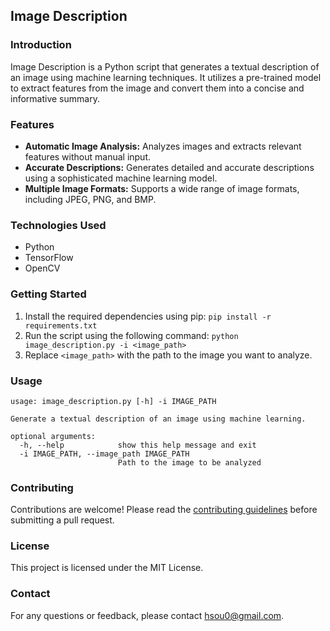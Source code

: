 ## Image Description

### Introduction

Image Description is a Python script that generates a textual description of an image using machine learning techniques. It utilizes a pre-trained model to extract features from the image and convert them into a concise and informative summary.

### Features

- **Automatic Image Analysis:** Analyzes images and extracts relevant features without manual input.
- **Accurate Descriptions:** Generates detailed and accurate descriptions using a sophisticated machine learning model.
- **Multiple Image Formats:** Supports a wide range of image formats, including JPEG, PNG, and BMP.

### Technologies Used

- Python
- TensorFlow
- OpenCV

### Getting Started

1. Install the required dependencies using pip: `pip install -r requirements.txt`
2. Run the script using the following command: `python image_description.py -i <image_path>`
3. Replace `<image_path>` with the path to the image you want to analyze.

### Usage

```
usage: image_description.py [-h] -i IMAGE_PATH

Generate a textual description of an image using machine learning.

optional arguments:
  -h, --help            show this help message and exit
  -i IMAGE_PATH, --image_path IMAGE_PATH
                        Path to the image to be analyzed
```

### Contributing

Contributions are welcome! Please read the [contributing guidelines](https://github.com/hsou0/Image_Description/blob/main/contributing.md) before submitting a pull request.

### License

This project is licensed under the MIT License.

### Contact

For any questions or feedback, please contact hsou0@gmail.com.
